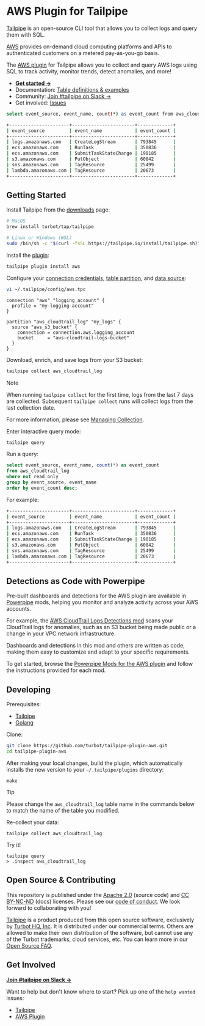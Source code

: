 # AWS Plugin for Tailpipe

[Tailpipe](https://tailpipe.io) is an open-source CLI tool that allows you to collect logs and query them with SQL.

[AWS](https://aws.amazon.com/) provides on-demand cloud computing platforms and APIs to authenticated customers on a metered pay-as-you-go basis.

The [AWS plugin](https://hub.tailpipe.io/plugins/turbot/aws) for Tailpipe allows you to collect and query AWS logs using SQL to track activity, monitor trends, detect anomalies, and more!

- **[Get started →](https://hub.tailpipe.io/plugins/turbot/aws)**
- Documentation: [Table definitions & examples](https://hub.tailpipe.io/plugins/turbot/aws/tables)
- Community: [Join #tailpipe on Slack →](https://turbot.com/community/join)
- Get involved: [Issues](https://github.com/turbot/tailpipe-plugin-aws/issues)

```sh
select event_source, event_name, count(*) as event_count from aws_cloudtrail_log where not read_only group by event_source, event_name order by event_count desc;

+----------------------+-----------------------+-------------+
| event_source         | event_name            | event_count |
+----------------------+-----------------------+-------------+
| logs.amazonaws.com   | CreateLogStream       | 793845      |
| ecs.amazonaws.com    | RunTask               | 350836      |
| ecs.amazonaws.com    | SubmitTaskStateChange | 190185      |
| s3.amazonaws.com     | PutObject             | 60842       |
| sns.amazonaws.com    | TagResource           | 25499       |
| lambda.amazonaws.com | TagResource           | 20673       |
+----------------------+-----------------------+-------------+
```

## Getting Started

Install Tailpipe from the [downloads](https://tailpipe.io/downloads) page:

```sh
# MacOS
brew install turbot/tap/tailpipe
```

```sh
# Linux or Windows (WSL)
sudo /bin/sh -c "$(curl -fsSL https://tailpipe.io/install/tailpipe.sh)"
```

Install the [plugin](https://hub.tailpipe.io/plugins/turbot/aws):

```sh
tailpipe plugin install aws
```

Configure your [connection credentials](https://tailpipe.io/docs/reference/config-files/connection/aws), [table partition](https://tailpipe.io/docs/manage/partition), and [data source](https://tailpipe.io/docs/manage/source):

```sh
vi ~/.tailpipe/config/aws.tpc
```

```hcl
connection "aws" "logging_account" {
  profile = "my-logging-account"
}

partition "aws_cloudtrail_log" "my_logs" {
  source "aws_s3_bucket" {
    connection = connection.aws.logging_account
    bucket     = "aws-cloudtrail-logs-bucket"
  }
}
```

Download, enrich, and save logs from your S3 bucket:

```sh
tailpipe collect aws_cloudtrail_log
```

> [!NOTE]
> When running `tailpipe collect` for the first time, logs from the last 7 days are collected. Subsequent `tailpipe collect` runs will collect logs from the last collection date.
>
> For more information, please see [Managing Collection](https://tailpipe.io/docs/manage/collection).

Enter interactive query mode:

```sh
tailpipe query
```

Run a query:

```sql
select event_source, event_name, count(*) as event_count
from aws_cloudtrail_log
where not read_only
group by event_source, event_name
order by event_count desc;
```

For example:

```sh
+----------------------+-----------------------+-------------+
| event_source         | event_name            | event_count |
+----------------------+-----------------------+-------------+
| logs.amazonaws.com   | CreateLogStream       | 793845      |
| ecs.amazonaws.com    | RunTask               | 350836      |
| ecs.amazonaws.com    | SubmitTaskStateChange | 190185      |
| s3.amazonaws.com     | PutObject             | 60842       |
| sns.amazonaws.com    | TagResource           | 25499       |
| lambda.amazonaws.com | TagResource           | 20673       |
+----------------------+-----------------------+-------------+
```

## Detections as Code with Powerpipe

Pre-built dashboards and detections for the AWS plugin are available in [Powerpipe](https://powerpipe.io) mods, helping you monitor and analyze activity across your AWS accounts.

For example, the [AWS CloudTrail Logs Detections mod](https://hub.powerpipe.io/mods/turbot/tailpipe-mod-aws-cloudtrail-log-detections) scans your CloudTrail logs for anomalies, such as an S3 bucket being made public or a change in your VPC network infrastructure.

Dashboards and detections in this mod and others are written as code, making them easy to customize and adapt to your specific requirements.

To get started, browse the [Powerpipe Mods for the AWS plugin](https://hub.tailpipe.io/plugins/turbot/aws/mods) and follow the instructions provided for each mod.

## Developing

Prerequisites:

- [Tailpipe](https://tailpipe.io/downloads)
- [Golang](https://golang.org/doc/install)

Clone:

```sh
git clone https://github.com/turbot/tailpipe-plugin-aws.git
cd tailpipe-plugin-aws
```

After making your local changes, build the plugin, which automatically installs the new version to your `~/.tailpipe/plugins` directory:

```
make
```

> [!TIP]
> Please change the `aws_cloudtrail_log` table name in the commands below to match the name of the table you modified.

Re-collect your data:

```
tailpipe collect aws_cloudtrail_log
```

Try it!

```
tailpipe query
> .inspect aws_cloudtrail_log
```

## Open Source & Contributing

This repository is published under the [Apache 2.0](https://www.apache.org/licenses/LICENSE-2.0) (source code) and [CC BY-NC-ND](https://creativecommons.org/licenses/by-nc-nd/2.0/) (docs) licenses. Please see our [code of conduct](https://github.com/turbot/.github/blob/main/CODE_OF_CONDUCT.md). We look forward to collaborating with you!

[Tailpipe](https://tailpipe.io) is a product produced from this open source software, exclusively by [Turbot HQ, Inc](https://turbot.com). It is distributed under our commercial terms. Others are allowed to make their own distribution of the software, but cannot use any of the Turbot trademarks, cloud services, etc. You can learn more in our [Open Source FAQ](https://turbot.com/open-source).

## Get Involved

**[Join #tailpipe on Slack →](https://turbot.com/community/join)**

Want to help but don't know where to start? Pick up one of the `help wanted` issues:

- [Tailpipe](https://github.com/turbot/tailpipe/labels/help%20wanted)
- [AWS Plugin](https://github.com/turbot/tailpipe-plugin-aws/labels/help%20wanted)

